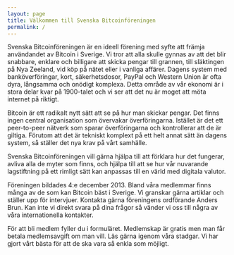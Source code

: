```yaml
---
layout: page
title: Välkommen till Svenska Bitcoinföreningen
permalink: /
---
```


Svenska Bitcoinföreningen är en ideell förening med syfte att främja användandet av Bitcoin i Sverige. Vi tror att alla skulle gynnas av att det blir snabbare, enklare och billigare att skicka pengar till grannen, till släktingen på Nya Zeeland, vid köp på nätet eller i vanliga affärer. Dagens system med banköverföringar, kort, säkerhetsdosor, PayPal och Western Union är ofta dyra, långsamma och onödigt komplexa. Detta område av vår ekonomi är i stora delar kvar på 1900-talet och vi ser att det nu är moget att möta internet på riktigt.

Bitcoin är ett radikalt nytt sätt att se på hur man skickar pengar. Det finns ingen central organisation som övervakar överföringarna. Istället är det ett peer-to-peer nätverk som sparar överföringarna och kontrollerar att de är giltiga. Förutom att det är tekniskt komplext på ett helt annat sätt än dagens system, så ställer det nya krav på vårt samhälle.

Svenska Bitcoinföreningen vill gärna hjälpa till att förklara hur det fungerar, avliva alla de myter som finns, och hjälpa till att se hur vår nuvarande lagstiftning på ett rimligt sätt kan anpassas till en värld med digitala valutor.

Föreningen bildades 4:e december 2013. Bland våra medlemmar finns många av de som kan Bitcoin bäst i Sverige. Vi granskar gärna artiklar och ställer upp för intervjuer. Kontakta gärna föreningens ordförande Anders Brun. Kan inte vi direkt svara på dina frågor så vänder vi oss till några av våra internationella kontakter.

För att bli medlem fyller du  i formuläret. Medlemskap är gratis men man får betala medlemsavgift om man vill. Läs gärna igenom våra stadgar. Vi har gjort vårt bästa för att de ska vara så enkla som möjligt.
